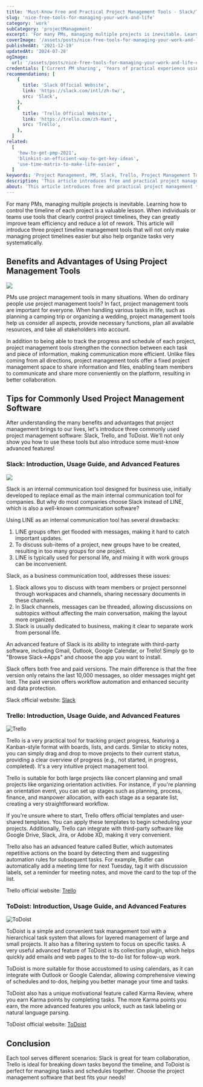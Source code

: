 ```yaml
---
title: 'Must-Know Free and Practical Project Management Tools - Slack/Trello/Todoist'
slug: 'nice-free-tools-for-managing-your-work-and-life'
category: 'work'
subCategory: 'projectManagement'
excerpt: 'For many PMs, managing multiple projects is inevitable. Learning how to control the timeline of each project is a valuable lesson. When individuals or teams use tools that clearly control project timelines, they can greatly improve team efficiency and reduce a lot of rework. This article will introduce three project timeline management tools that will not only make managing project timelines easier but also help organize tasks very systematically.'
coverImage: '/assets/posts/nice-free-tools-for-managing-your-work-and-life-en.jpg'
publishedAt: '2021-12-19'
updatedAt: '2024-07-28'
ogImage:
  url: '/assets/posts/nice-free-tools-for-managing-your-work-and-life-en.jpg'
credentials: ['Current PM sharing', 'Years of practical experience using Trello/Slack']
recommendations: [
    {
      title: 'Slack Official Website',
      link: 'https://slack.com/intl/zh-tw/',
      src: 'Slack',
    },
    {
      title: 'Trello Official Website',
      link: 'https://trello.com/zh-Hant',
      src: 'Trello',
    },
  ]
related:
  [
    'how-to-get-pmp-2021',
    'blinkist-an-efficient-way-to-get-key-ideas',
    'use-time-matrix-to-make-life-easier',
  ]
keywords: 'Project Management, PM, Slack, Trello, Project Management Tools'
description: 'This article introduces free and practical project management tools that are very useful both for work and for managing your personal life!'
about: 'This article introduces free and practical project management tools that are very useful both for work and for managing your personal life!'
---
```


For many PMs, managing multiple projects is inevitable. Learning how to control the timeline of each project is a valuable lesson. When individuals or teams use tools that clearly control project timelines, they can greatly improve team efficiency and reduce a lot of rework. This article will introduce three project timeline management tools that will not only make managing project timelines easier but also help organize tasks very systematically.

## Benefits and Advantages of Using Project Management Tools

![](https://i.imgur.com/WEKv38Z.jpg)

PMs use project management tools in many situations. When do ordinary people use project management tools? In fact, project management tools are important for everyone. When handling various tasks in life, such as planning a camping trip or organizing a wedding, project management tools help us consider all aspects, provide necessary functions, plan all available resources, and take all stakeholders into account.

In addition to being able to track the progress and schedule of each project, project management tools strengthen the connection between each task and piece of information, making communication more efficient. Unlike files coming from all directions, project management tools offer a fixed project management space to share information and files, enabling team members to communicate and share more conveniently on the platform, resulting in better collaboration.

## Tips for Commonly Used Project Management Software

After understanding the many benefits and advantages that project management brings to our lives, let's introduce three commonly used project management software: Slack, Trello, and ToDoist. We'll not only show you how to use these tools but also introduce some must-know advanced features!

### Slack: Introduction, Usage Guide, and Advanced Features

![](https://i.imgur.com/giVHB1v.png)

Slack is an internal communication tool designed for business use, initially developed to replace email as the main internal communication tool for companies. But why do most companies choose Slack instead of LINE, which is also a well-known communication software?

Using LINE as an internal communication tool has several drawbacks:

1. LINE groups often get flooded with messages, making it hard to catch important updates.
2. To discuss sub-items of a project, new groups have to be created, resulting in too many groups for one project.
3. LINE is typically used for personal life, and mixing it with work groups can be inconvenient.

Slack, as a business communication tool, addresses these issues:

1. Slack allows you to discuss with team members or project personnel through workspaces and channels, sharing necessary documents in these channels.
2. In Slack channels, messages can be threaded, allowing discussions on subtopics without affecting the main conversation, making the layout more organized.
3. Slack is usually dedicated to business, making it clear to separate work from personal life.

An advanced feature of Slack is its ability to integrate with third-party software, including Gmail, Outlook, Google Calendar, or Trello! Simply go to "Browse Slack->Apps" and choose the app you want to install.

Slack offers both free and paid versions. The main difference is that the free version only retains the last 10,000 messages, so older messages might get lost. The paid version offers workflow automation and enhanced security and data protection.

Slack official website: [Slack](https://slack.com/intl/zh-tw/)

### Trello: Introduction, Usage Guide, and Advanced Features

![Trello](https://i.imgur.com/07WCond.jpg)

Trello is a very practical tool for tracking project progress, featuring a Kanban-style format with boards, lists, and cards. Similar to sticky notes, you can simply drag and drop to move projects to their current status, providing a clear overview of progress (e.g., not started, in progress, completed). It's a very intuitive project management tool.

Trello is suitable for both large projects like concert planning and small projects like organizing orientation activities. For instance, if you're planning an orientation event, you can set up stages such as planning, process, finance, and manpower allocation, with each stage as a separate list, creating a very straightforward workflow.

If you're unsure where to start, Trello offers official templates and user-shared templates. You can apply these templates to begin scheduling your projects. Additionally, Trello can integrate with third-party software like Google Drive, Slack, Jira, or Adobe XD, making it very convenient.

Trello also has an advanced feature called Butler, which automates repetitive actions on the board by detecting them and suggesting automation rules for subsequent tasks. For example, Butler can automatically add a meeting time for next Tuesday, tag it with discussion labels, set a reminder for meeting notes, and move the card to the top of the list.

Trello official website: [Trello](https://trello.com/zh-Hant)

### ToDoist: Introduction, Usage Guide, and Advanced Features

![ToDoist](https://i.imgur.com/1Gw1vb4.png)

ToDoist is a simple and convenient task management tool with a hierarchical task system that allows for layered management of large and small projects. It also has a filtering system to focus on specific tasks. A very useful advanced feature of ToDoist is its collection plugin, which helps quickly add emails and web pages to the to-do list for follow-up work.

ToDoist is more suitable for those accustomed to using calendars, as it can integrate with Outlook or Google Calendar, allowing comprehensive viewing of schedules and to-dos, helping you better manage your time and tasks.

ToDoist also has a unique motivational feature called Karma Review, where you earn Karma points by completing tasks. The more Karma points you earn, the more advanced features you unlock, such as task labeling or natural language parsing.

ToDoist official website: [ToDoist](https://todoist.com/zh-TW/home)

## Conclusion

Each tool serves different scenarios: Slack is great for team collaboration, Trello is ideal for breaking down tasks beyond the timeline, and ToDoist is perfect for managing tasks and schedules together. Choose the project management software that best fits your needs!